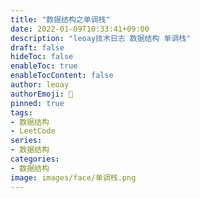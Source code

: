 ```yaml
---
title: "数据结构之单调栈"
date: 2022-01-09T10:33:41+09:00
description: "leoay技术日志 数据结构 单调栈"
draft: false
hideToc: false
enableToc: true
enableTocContent: false
author: leoay
authorEmoji: 🎅
pinned: true
tags:
- 数据结构
- LeetCode
series:
- 数据结构
categories:
- 数据结构
image: images/face/单调栈.png
---
```


